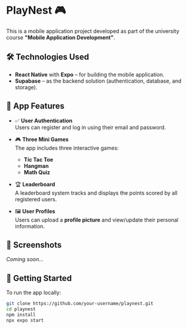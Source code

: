 # PlayNest 🎮

This is a mobile application project developed as part of the university course **"Mobile Application Development"**.

## 🛠️ Technologies Used

- **React Native** with **Expo** – for building the mobile application.
- **Supabase** – as the backend solution (authentication, database, and storage).

## 📱 App Features

- ✅ **User Authentication**  
  Users can register and log in using their email and password.

- 🎮 **Three Mini Games**  
  The app includes three interactive games:
  - **Tic Tac Toe**
  - **Hangman**
  - **Math Quiz**

- 🏆 **Leaderboard**  
  A leaderboard system tracks and displays the points scored by all registered users.

- 🖼️ **User Profiles**  
  Users can upload a **profile picture** and view/update their personal information.

## 📸 Screenshots

_Coming soon..._

## 🚀 Getting Started

To run the app locally:

```bash
git clone https://github.com/your-username/playnest.git
cd playnest
npm install
npx expo start
